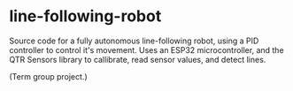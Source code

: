 # line-following-robot

Source code for a fully autonomous line-following robot, using a PID controller to control it's movement. Uses an ESP32 microcontroller, and the QTR Sensors library to callibrate, read sensor values, and detect lines.

(Term group project.)
